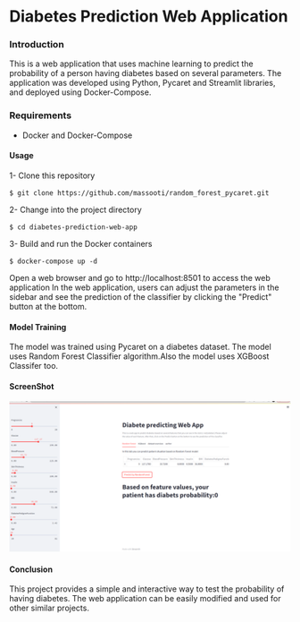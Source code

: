 # Diabetes Prediction Web Application


### Introduction

This is a web application that uses machine learning to predict the probability of a person having diabetes based on several parameters. The application was developed using Python, Pycaret and Streamlit libraries, and deployed using Docker-Compose.



### Requirements

* Docker and Docker-Compose

#### Usage

1- Clone this repository

```
$ git clone https://github.com/massooti/random_forest_pycaret.git

```
2- Change into the project directory

```
$ cd diabetes-prediction-web-app

```

3- Build and run the Docker containers

```
$ docker-compose up -d

```
Open a web browser and go to http://localhost:8501 to access the web application
In the web application, users can adjust the parameters in the sidebar and see the prediction of the classifier by clicking the "Predict" button at the bottom.

#### Model Training
The model was trained using Pycaret on a diabetes dataset. The model uses Random Forest Classifier algorithm.Also
the model uses XGBoost Classifer too.

#### ScreenShot 
![Diabetes Prediction Web Application](image/web-app.png)


#### Conclusion
This project provides a simple and interactive way to test the probability of having diabetes. The web application can be easily modified and used for other similar projects.
